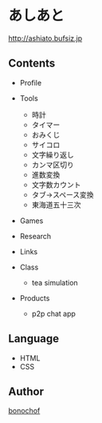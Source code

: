 # あしあと
http://ashiato.bufsiz.jp

## Contents
* Profile
* Tools
  * 時計
  * タイマー
  * おみくじ
  * サイコロ
  * 文字繰り返し
  * カンマ区切り
  * 進数変換
  * 文字数カウント
  * タブ→スペース変換
  * 東海道五十三次
* Games
* Research
* Links

* Class
  * tea simulation
* Products
  * p2p chat app

## Language
* HTML
* CSS

## Author
[bonochof](https://github.com/bonochof)
